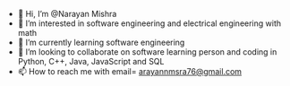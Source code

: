 - 👋 Hi, I’m @Narayan Mishra
- 👀 I’m interested in software engineering and electrical engineering with math
- 🌱 I’m currently learning software engineering
- 💞️ I’m looking to collaborate on software learning person and coding in Python, C++, Java, JavaScript and SQL
- 📫 How to reach me with email= arayannmsra76@gmail.com

<!---
ArayannMsra/ArayannMsra is a ✨ special ✨ repository because its `README.md` (this file) appears on your GitHub profile.
You can click the Preview link to take a look at your changes.
--->
